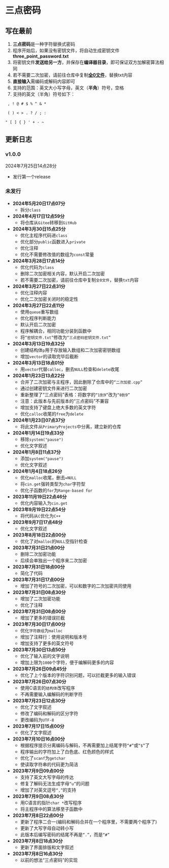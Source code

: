 # 三点密码

## 写在最前

1. **三点密码**是一种字符替换式密码
2. 程序开始后，如果没有密钥文件，将自动生成密钥文件**three_point_password.txt**
3. 将密钥文件**发送给另一方**，并保存在**编译器目录**，即可保证双方加解密算法相同
4. 若不需要二次加密，请前往仓库中复制[**全0文件**](全0文件.txt)，替换txt内容
5. **直接输入**需编码或解码内容即可
6. 支持的范围：英文大小写字母，英文（**半角**）符号，空格
7. 支持的英文（半角）符号如下：

```txt
 , ! @ # $ % ^ & *

 ( ) < > . ? / ; :

" [ ] { } ' + - ~
```

## 更新日志

### v1.0.0

2024年7月25日14点28分

- 发行第一个release

### 未发行

- **2024年5月20日17点07分**
  - 拆分```class```
- **2024年4月17日12点59分**
  - 将仓库从```Gitee```转移到```GitHub```
- **2024年3月30日15点25分**
  - 优化主程序代码进```class```
  - 优化部分```public```函数进入```private```
  - 优化注释
  - 优化不需要修改值的数组为```const```常量
- **2024年3月28日17点14分**
  - 优化代码为```class```
  - 删除二次加密相关内容，默认开启二次加密
  - 若不需要二次加密，请前往仓库中复制```全0文件```，替换```txt```内容
- **2024年3月27日22点31分**
  - 优化注释内容
  - 优化二次加密关闭时的稳定性
- **2024年3月27日22点11分**
  - 使用```queue```重写数组
  - 优化程序判断能力
  - 默认开启二次加密
  - 程序解耦合，相同功能分装到函数中
  - 将```“密钥文件.txt”```修改为```“三点密码密钥文件.txt”```
- **2024年3月13日19点32分**
  - 创建结构体```p```用于存放输入数组和二次加密密钥数组
  - 增加```vector```的读取完毕后截断
- **2024年3月13日18点01分**
  - 用```vector```代替```calloc```，删去```NULL```检查和```delete```收尾
- **2024年1月23日13点22分**
  - 合并了二次加密与主程序，因此删除了仓库中的```“二次加密.cpp”```
  - 通过创建密钥文件来进行二次加密
  - 重新整理了“三点密码”表格：将数字的```“1到9”```改为```“0到9”```
  - 注意：此版本与先前版本的“三点密码”不兼容
  - 增加支持了键盘上绝大多数的英文字符
  - 优化```calloc```收尾的```free```为```delete```
- **2024年1月23日07点37分**
  - 将此文件从```PrimaryProjects```中分离，建立新的仓库
- **2024年1月14日19点33分**
  - 移除```system("pause")```
  - 优化文字叙述
- **2024年1月8日11点37分**
  - 添加```system("pause")```
  - 优化文字叙述
- **2024年1月4日18点26分**
  - 优化```malloc```收尾，删去```=NULL```
  - 将```cin.get```强转类型为```char```字符型
  - 优化子函数的```for```为```Range-based for```
- **2023年11月19日22点46分**
  - 优化内容输入为```cin.get```
- **2023年9月19日22点54分**
  - 将代码从```C```优化为```C++```
- **2023年9月7日17点48分**
  - 优化文字叙述
- **2023年8月18日22点00分**
  - 优化了对```malloc```的```NULL```空指针检查
- **2023年7月31日21点00分**
  - 删除二次加密功能
  - 后续会单独出一个程序来二次加密
- **2023年7月31日18点00分**
  - 简化了代码
- **2023年7月31日17点00分**
  - 增加了符号的二次加密，可以和数字的二次加密共同使用
- **2023年7月31日08点30分**
  - 增加了二次加密功能
  - 优化了注释
- **2023年7月31日08点00分**
  - 增加了更多的错误拦截
- **2023年7月30日17点00分**
  - 优化```字符数组```为```malloc```
  - 增加了注释行：使用说明和版本号
  - 增加支持了更多的英文符号
- **2023年7月30日13点50分**
  - 优化了输入前的文字说明
  - 增加上限为```1000```个字符，便于编解码更多的内容
- **2023年7月26日09点45分**
  - 优化了上个版本的字符识别问题，可以拦截更多的输入错误
- **2023年7月26日07点30分**
  - 使用C语言的```结构体```改写程序
  - 不再需要输入编解码的判断字符
- **2023年7月23日12点30分**
  - 优化了文字叙述
  - 修改了编码和解码的区分字符
  - 更改编码为```UTF-8```
- **2023年7月17日15点00分**
  - 优化了文字叙述
- **2023年7月10日16点00分**
  - 根据程序提示分离编码与解码，不再需要加上结尾字符```“#”```或```“$”```了
  - 程序输出的字符加上了白色底、红色颜色的样式
  - 优化了```scanf```为```getchar```
  - 使读取字符串的代码更为简洁
- **2023年7月9日09点00分**
  - 支持了英文大写字母的传达
  - 修复了解码无法生成字母```“u”```的问题
  - 增加了对英文逗号```“,”```的支持
- **2023年7月9日08点30分**
  - 用C语言的指针```char *```改写程序
  - 将主程序中的算法移至子函数中
- **2023年7月8日22点00分**
  - 更新了程序二合一(编码和解码合并在一个程序里，不需要两个程序了)
  - 更新了大写字母自动转小写
  - 此版本后编写密码的结尾不再是```“.”```，而是```“#”```
- **2023年7月8日18点30分**
  - 更新了界面排版和文字叙述
- **2023年7月8日16点30分**
  - 以前的想法“三点密码”的实现
